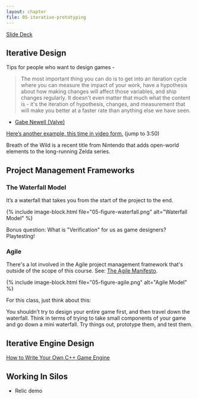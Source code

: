 ```yaml
---
layout: chapter
file: 05-iterative-prototyping
---
```



<a href="https://docs.google.com/presentation/d/1wuKMsX7ioeuFsi0zHZitCQhHMH0HoAtRLEa_ZoAOl6s/edit?usp=sharing" class="btn btn-info">Slide Deck</a>



## Iterative Design

Tips for people who want to design games -

> The most important thing you can do is to get into an iteration cycle where you can measure the impact of your work,
> have a hypothesis about how making changes will affect those variables, and ship changes regularly.
> It doesn't even matter that much what the content is -
> it's the iteration of hypothesis, changes, and measurement that will make you better at a faster rate than anything else we have seen.

- [Gabe Newell (Valve)](https://www.reddit.com/r/The_Gaben/comments/5olhj4/hi_im_gabe_newell_ama/dck7rqk/?context=3)

[Here’s another example, this time in video form.](https://www.youtube.com/watch?v=30jGWna4-Ns&t=3m50s)
(jump to 3:50)

Breath of the Wild is a recent title from Nintendo that adds open-world elements to the long-running Zelda series.



## Project Management Frameworks

### The Waterfall Model

It’s a waterfall that takes you from the start of the project to the end.

{% include image-block.html file="05-figure-waterfall.png" alt="Waterfall Model" %}

Bonus question: What is "Verification" for us as game designers? Playtesting!


### Agile

There's a lot involved in the Agile project management framework that's outside of the scope of this course.
See: [The Agile Manifesto](http://agilemanifesto.org/).

{% include image-block.html file="05-figure-agile.png" alt="Agile Model" %}

For this class, just think about this:

You shouldn’t try to design your entire game first, and then travel down the waterfall.
Think in terms of trying to take small components of your game and go down a mini waterfall.
Try things out, prototype them, and test them.




## Iterative Engine Design

[How to Write Your Own C++ Game Engine](http://preshing.com/20171218/how-to-write-your-own-cpp-game-engine/)



## Working In Silos

- Relic demo
